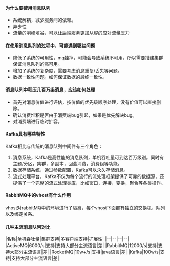 #### 为什么要使用消息队列

- 系统解耦，减少服务间的依赖。
- 异步性
- 流量的削峰填谷，可以让后端服务更加从容的应对流量压力
#### 在使用消息队列的过程中，可能遇到哪些问题

- 降低了系统的可用性，mq挂掉，可能会导致系统不可用，所以需要搭建集群保证消息队列的高可用。
- 增加了系统的复杂度，需要考虑消息重复/丢失等问题。
- 数据一致性问题。如何保证数据的最终一致性。
#### 消息队列中积压几百万条消息，应该如何处理

- 首先对消息价值进行评估，按价值的优先级顺序处理，没有价值可以直接删除。
- 确认消费堆积是否由于消费端bug引起，如果是优先解决bug。
- 对消费端进行临时扩容。
#### Kafka具有哪些特性

Kafka相比与传统的消息队列中间件有三个角色：
1. 消息系统，Kafka是高性能的消息队列，单机吞吐量可到达百万级别。同时有主题/分区，集群，多副本，回溯消费，消费组等功能。
2. 数据存储系统，通过参数配置，Kafka可以永久存储消息。
3. 流式处理平台，Kafka不仅为每个流行的流处理框架提供了可靠的数据源，还提供了一个完整的流式处理类库，比如窗口，连接，变换，聚合等各类操作。
#### RabbitMQ中的vhost有什么作用

vhost对rabbitMQ中的环境进行了隔离，每个vhost下面都有独立的交换机，队列以及绑定关系。

#### 几种主流消息队列对比

|名称|单机吞吐量|集群支持|多客户端支持|扩展性|
|--|--|--|--|
|ActiveMQ|6000/s|支持|支持大部分主流语言|差|
|RabbitMQ|12000/s|支持|支持大部分主流语言|差|
|RocketMQ|10w+/s|支持|java语言|差|
|Kafka|100w/s|支持|支持大部分主流语言|差|


